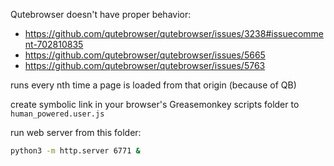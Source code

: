 Qutebrowser doesn't have proper behavior:

* https://github.com/qutebrowser/qutebrowser/issues/3238#issuecomment-702810835
* https://github.com/qutebrowser/qutebrowser/issues/5665
* https://github.com/qutebrowser/qutebrowser/issues/5763

runs every nth time a page is loaded from that origin (because of QB)

create symbolic link in your browser's Greasemonkey scripts folder to
`human_powered.user.js`

run web server from this folder:
```bash
python3 -m http.server 6771 &
```

